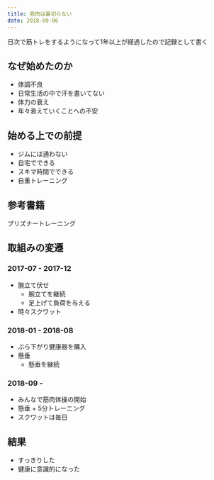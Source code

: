 ```yaml
---
title: 筋肉は裏切らない
date: 2018-09-06
---
```


日次で筋トレをするようになって1年以上が経過したので記録として書く

## なぜ始めたのか

* 体調不良
* 日常生活の中で汗を書いてない
* 体力の衰え
* 年々衰えていくことへの不安

## 始める上での前提

* ジムには通わない
* 自宅でできる
* スキマ時間でできる
* 自重トレーニング

## 参考書籍

プリズナートレーニング

## 取組みの変遷

### 2017-07 - 2017-12

* 腕立て伏せ
	* 腕立てを継続
	* 足上げて負荷を与える
* 時々スクワット

### 2018-01 - 2018-08

* ぶら下がり健康器を購入
* 懸垂
	* 懸垂を継続

### 2018-09 -

* みんなで筋肉体操の開始
* 懸垂 + 5分トレーニング
* スクワットは毎日

## 結果

* すっきりした
* 健康に意識的になった
